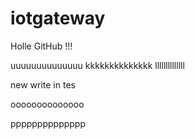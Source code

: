 # iotgateway

Holle GitHub !!!

uuuuuuuuuuuuuu
kkkkkkkkkkkkkk
llllllllllllll

new write in tes

oooooooooooooo

pppppppppppppp
